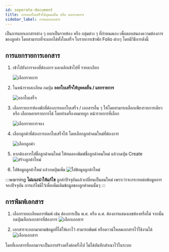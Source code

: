 ```yaml
---
id: seperate-document
title: การออกใบเสร็จให้บุคคลอื่น หรือ แยกรายการ
sidebar_label: การแยกเอกสาร
---
```


เป็นการแยกเอกสารต่าง ๆ ออกเป็นรายห้อง หรือ กลุ่มต่าง ๆ ที่กำหนดเอง เพื่อตอบสนองความต้องการของลูกค้า โดยสามารถที่จะแยกได้ทั้งใบเสร็จ ใบรายการเข้าพัก Folio ต่างๆ โดยมีวิธีการดังนี้

## การแยกรายการเอกสาร

1. เข้าไปยังการจองที่ต้องการ และคลิกเข้าไปที่ รายละเอียก

   ![เลือกรายการ](/img/booking-seperate-doc/1.png)

2. ในหน้ารายละเอียด กดปุ่ม **ออกใบเสร็จให้บุคคลอื่น / แยกรายการ**

   ![ออกใบเสร็จ](/img/booking-seperate-doc/2.png)

3. เลือกรายการห้องพักที่ต้องการออกใบเสร็จ / เอกสารอื่น ๆ ให้โดยสามารถเลือกเพียงรายการเดียว หรือ เลือกหลายรายการได้ โดยทำเครื่องหมายถูก หน้ารายการที่เลือก

   ![เลือกรายการจอง](/img/booking-seperate-doc/3.png)

4. เลือกลูกค้าที่ต้องการออกใบเสร็จให้ โดยเลือกลูกค้าคนใหม่ที่ต้องการ

   ![เลือกลูกค้า](/img/booking-seperate-doc/4.png)

5. หากต้องการใส่ชื่อลูกค้าคนใหม่ ให้ทดลองพิมพ์ชื่อลูกค้าคนใหม่ แล้วกดปุ่ม Create
   ![สร้างลูกค้าใหม่](/img/booking-seperate-doc/5.png)

6. ใส่ข้อมูลลูกค้าใหม่ แล้วกดปุ่มเพิ่ม
   ![ใส่ข้อมูลลูกค้าใหม่](/img/booking-seperate-doc/6.png)

:::warning
**ไม่แนะนำให้แก้ไข** ลูกค้าปัจจุบันแล้วเปลี่ยนเป็นคนใหม่ เพราะว่าจะกระทบต่อข้อมูลการจองปัจจุบัน การแก้ไขมีไว้เพื่อเพิ่มเติมข้อมูลของลูกค้าคนนั้นๆ
:::

## การพิมพ์เอกสาร

1. เลือกรายละเอียดการพิมพ์ เช่น ต้องการเป็น พ.ศ. หรือ ค.ศ. ต้องการแสดงเลขห้องหรือไม่ จากนั้นกดปุ่มเลือกเอกสารที่ต้องการ
   ![เลือกเอกสาร](/img/booking-seperate-doc/7.png)

2. เอกสารจะออกมาตามข้อมูลที่ได้ให้เอาไว้ สามารถพิมพ์ หรือดาวน์โหลดเอกสารไว้ใช้งานได้
   ![เลือกเอกสาร](/img/booking-seperate-doc/8.png)

โดยที่เอกสารที่ออกมาจะเป็นการสร้างครั้งต่อครั้งไป ไม่ได้บันทึกสำเนาไว้ในระบบ
